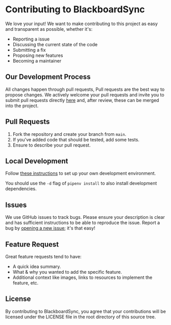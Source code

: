 # Contributing to BlackboardSync

We love your input! We want to make contributing to this project as easy and transparent as possible, whether it's:
- Reporting a issue
- Discussing the current state of the code
- Submitting a fix
- Proposing new features
- Becoming a maintainer



## Our Development Process

All changes happen through pull requests, Pull requests are the best way to propose changes. We actively welcome your pull requests and invite you to submit pull requests directly [here](https://github.com/jacobszpz/BlackboardSync/pulls) and, after review, these can be merged into the project.



## Pull Requests

1. Fork the repository and create your branch from `main`.
2. If you've added code that should be tested, add some tests.
3. Ensure to describe your pull request.



## Local Development

Follow [these instructions](#todo) to set up your own development environment.

You should use the `-d` flag of `pipenv install` to also install development dependencies.




## Issues

We use GitHub issues to track bugs. Please ensure your description is clear and has sufficient instructions to be able to reproduce the issue. Report a bug by [opening a new issue][new-issue]; it's that easy!



## Feature Request

Great feature requests tend to have:

- A quick idea summary.
- What & why you wanted to add the specific feature.
- Additional context like images, links to resources to implement the feature, etc.



## License

By contributing to BlackboardSync, you agree that your contributions will be licensed under the LICENSE file in the root directory of this source tree.

[new-issue]: https://github.com/jacobszpz/BlackboardSync/issues/new